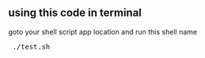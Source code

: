 ## using this code in terminal


 goto your shell script app location and run this shell name

<pre> ./test.sh </pre> 

